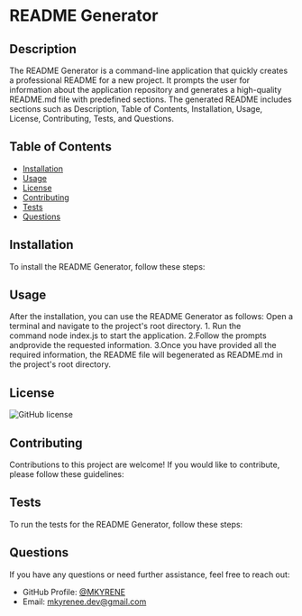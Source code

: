 # README Generator

## Description
The README Generator is a command-line application that quickly creates a professional README for a new project. It prompts the user for information about the application repository and generates a high-quality README.md file with predefined sections. The generated README includes sections such as Description, Table of Contents, Installation, Usage, License, Contributing, Tests, and Questions.

## Table of Contents
- [Installation](#installation)
- [Usage](#usage)
- [License](#license)
- [Contributing](#contributing)
- [Tests](#tests)
- [Questions](#questions)

## Installation
To install the README Generator, follow these steps:

## Usage
After the installation, you can use the README Generator as follows: Open a terminal and navigate to the project's root directory. 1. Run the command node index.js to start the application. 2.Follow the prompts andprovide the requested information. 3.Once you have provided all the required information, the README file will begenerated as README.md in the project's root directory.

## License
![GitHub license](https://img.shields.io/badge/license-MIT%20License-blue.svg)

## Contributing
Contributions to this project are welcome! If you would like to contribute, please follow these guidelines:

## Tests
To run the tests for the README Generator, follow these steps:

## Questions
If you have any questions or need further assistance, feel free to reach out:

- GitHub Profile: [@MKYRENE](https://github.com/@MKYRENE)
- Email: mkyrenee.dev@gmail.com
